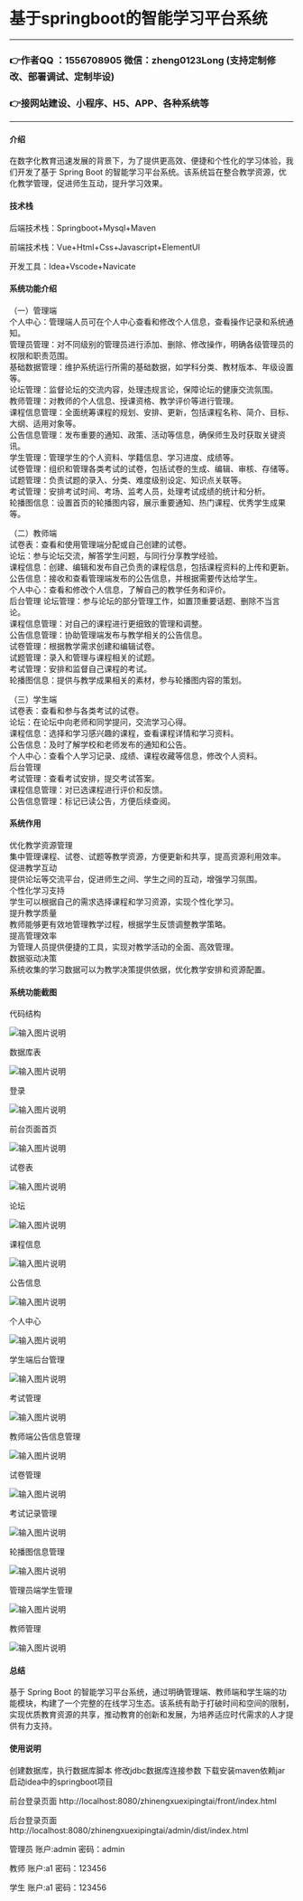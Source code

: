 # 基于springboot的智能学习平台系统

---
### 👉作者QQ ：1556708905 微信：zheng0123Long (支持定制修改、部署调试、定制毕设)

### 👉接网站建设、小程序、H5、APP、各种系统等

---

#### 介绍

在数字化教育迅速发展的背景下，为了提供更高效、便捷和个性化的学习体验，我们开发了基于 Spring Boot 的智能学习平台系统。该系统旨在整合教学资源，优化教学管理，促进师生互动，提升学习效果。

#### 技术栈

后端技术栈：Springboot+Mysql+Maven

前端技术栈：Vue+Html+Css+Javascript+ElementUI

开发工具：Idea+Vscode+Navicate

#### 系统功能介绍

（一）管理端  
个人中心：管理端人员可在个人中心查看和修改个人信息，查看操作记录和系统通知。  
管理员管理：对不同级别的管理员进行添加、删除、修改操作，明确各级管理员的权限和职责范围。  
基础数据管理：维护系统运行所需的基础数据，如学科分类、教材版本、年级设置等。  
论坛管理：监督论坛的交流内容，处理违规言论，保障论坛的健康交流氛围。  
教师管理：对教师的个人信息、授课资格、教学评价等进行管理。  
课程信息管理：全面统筹课程的规划、安排、更新，包括课程名称、简介、目标、大纲、适用对象等。  
公告信息管理：发布重要的通知、政策、活动等信息，确保师生及时获取关键资讯。  
学生管理：管理学生的个人资料、学籍信息、学习进度、成绩等。  
试卷管理：组织和管理各类考试的试卷，包括试卷的生成、编辑、审核、存储等。  
试题管理：负责试题的录入、分类、难度级别设定、知识点关联等。  
考试管理：安排考试时间、考场、监考人员，处理考试成绩的统计和分析。  
轮播图信息：设置首页的轮播图内容，展示重要通知、热门课程、优秀学生成果等。  

（二）教师端  
试卷表：查看和使用管理端分配或自己创建的试卷。  
论坛：参与论坛交流，解答学生问题，与同行分享教学经验。  
课程信息：创建、编辑和发布自己负责的课程信息，包括课程资料的上传和更新。  
公告信息：接收和查看管理端发布的公告信息，并根据需要传达给学生。  
个人中心：查看和修改个人信息，了解自己的教学任务和评价。  
后台管理
论坛管理：参与论坛的部分管理工作，如置顶重要话题、删除不当言论。  
课程信息管理：对自己的课程进行更细致的管理和调整。  
公告信息管理：协助管理端发布与教学相关的公告信息。  
试卷管理：根据教学需求创建和编辑试卷。  
试题管理：录入和管理与课程相关的试题。  
考试管理：安排和监督自己课程的考试。  
轮播图信息：提供与教学成果相关的素材，参与轮播图内容的策划。  

（三）学生端  
试卷表：查看和参与各类考试的试卷。  
论坛：在论坛中向老师和同学提问，交流学习心得。  
课程信息：选择和学习感兴趣的课程，查看课程详情和学习资料。  
公告信息：及时了解学校和老师发布的通知和公告。  
个人中心：查看个人学习记录、成绩、课程收藏等信息，修改个人资料。  
后台管理  
考试管理：查看考试安排，提交考试答案。  
课程信息管理：对已选课程进行评价和反馈。  
公告信息管理：标记已读公告，方便后续查阅。  

#### 系统作用

优化教学资源管理  
集中管理课程、试卷、试题等教学资源，方便更新和共享，提高资源利用效率。  
促进教学互动  
提供论坛等交流平台，促进师生之间、学生之间的互动，增强学习氛围。  
个性化学习支持  
学生可以根据自己的需求选择课程和学习资源，实现个性化学习。  
提升教学质量  
教师能够更有效地管理教学过程，根据学生反馈调整教学策略。  
提高管理效率  
为管理人员提供便捷的工具，实现对教学活动的全面、高效管理。  
数据驱动决策  
系统收集的学习数据可以为教学决策提供依据，优化教学安排和资源配置。  

#### 系统功能截图

代码结构

![输入图片说明](images/bbb898e4a898d93d57c6b878a657291.png)

数据库表

![输入图片说明](images/43d34fb5d7371f0e43779049e266886.png)

登录

![输入图片说明](images/4f70a4ef2d91c6ae3123668d02c97d6.png)

前台页面首页

![输入图片说明](images/c77b016a01a894cdf9ab133e05f0c88.png)

试卷表

![输入图片说明](images/bdf448f3d23775eaef13eac7c899090.png)

论坛

![输入图片说明](images/b4f7ca80f597ec0e3c2298f6d2cd297.png)

课程信息

![输入图片说明](images/4ea90f2005aa08ca4786b7c47f2d8c8.png)

公告信息

![输入图片说明](images/44be5ad20581d7eb602c4223513b40c.png)

个人中心

![输入图片说明](images/c2f6b3a0bd77a33f1a11b2d515028b4.png)

学生端后台管理

![输入图片说明](images/2d161125ef5f97c29eab5b6411fe85b.png)

考试管理

![输入图片说明](images/f5f7863492dbbf402ba292f85fa9343.png)

教师端公告信息管理

![输入图片说明](images/36c34dcd9b21777830c6040ae75f022.png)

试卷管理

![输入图片说明](images/90aaf96c20d1f8a28a3aec3308647aa.png)

考试记录管理

![输入图片说明](images/dabd6e12e0c76eacf3fdcdd9435e928.png)

轮播图信息管理

![输入图片说明](images/ebe3ff44116803a27c68153cb86436b.png)

管理员端学生管理

![输入图片说明](images/d8539a167374602ff0dad08015c9fb8.png)

教师管理

![输入图片说明](images/2955ab6b8d60ab953e92319dc57e8b0.png)

#### 总结

基于 Spring Boot 的智能学习平台系统，通过明确管理端、教师端和学生端的功能模块，构建了一个完整的在线学习生态。该系统有助于打破时间和空间的限制，实现优质教育资源的共享，推动教育的创新和发展，为培养适应时代需求的人才提供有力支持。

#### 使用说明

创建数据库，执行数据库脚本 修改jdbc数据库连接参数 下载安装maven依赖jar 启动idea中的springboot项目

前台登录页面
http://localhost:8080/zhinengxuexipingtai/front/index.html

后台登录页面
http://localhost:8080/zhinengxuexipingtai/admin/dist/index.html

管理员				账户:admin 		密码：admin

教师				账户:a1 		密码：123456

学生				账户:a1 		密码：123456